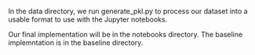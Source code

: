 In the data directory, we run generate_pkl.py to process our dataset into a usable format to use with the Jupyter notebooks.

Our final implementation will be in the notebooks directory.  The baseline implemntation is in the baseline directory.
